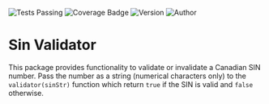 ![Tests Passing](https://github.com/skyepersonal/sinvalidator/actions/workflows/autoTestBadge.yml/badge.svg)
![Coverage Badge](https://img.shields.io/endpoint?url=https%3A%2F%2Fraw.githubusercontent.com%2Fskyepersonal%2Fsinvalidator%2Fmain%2Fcodecov%2Fbadge.json)
![Version](https://img.shields.io/badge/dynamic/json?url=https%3A%2F%2Fgithub.com%2Fskyehaik%2Fsinvalidator%2Fraw%2Fmain%2Fpackage.json&query=%24.version&label=Version)
![Author](https://img.shields.io/badge/Author-Skye_Haik-pink)

# Sin Validator 
This package provides functionality to validate or invalidate a Canadian SIN number. Pass the number as a string (numerical characters only) to the ``validator(sinStr)`` function which return ``true`` if the SIN is valid and ``false`` otherwise.
